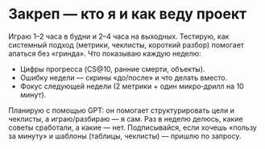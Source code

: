 # Закреп — кто я и как веду проект

Играю 1–2 часа в будни и 2–4 часа на выходных. Тестирую, как системный подход (метрики, чеклисты, короткий разбор) помогает апаться без «гринда».
Что показываю каждую неделю:
- Цифры прогресса (CS@10, ранние смерти, объекты).
- Ошибку недели — скрины «до/после» и что делать вместо.
- Фокус следующей недели (2 метрики + один микро‑дрилл на 10 минут).

Планирую с помощью GPT: он помогает структурировать цели и чеклисты, а играю/разбираю — я сам. Раз в неделю делюсь, какие советы сработали, а какие — нет.
Подписывайся, если хочешь «пользу за минуту» и шаблоны (таблицы, чеклисты) — пришлю по запросу.